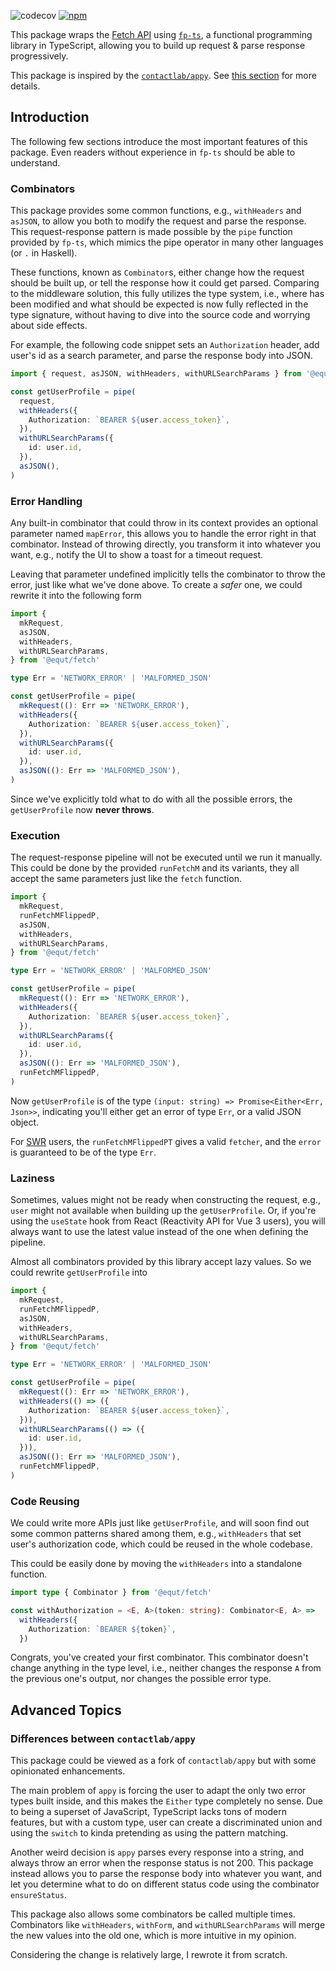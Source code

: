 ![codecov](https://badgen.net/codecov/c/github/equt/fetch)
[![npm](https://badgen.net/npm/v/@equt/fetch)](https://www.npmjs.com/package/@equt/fetch)

This package wraps the
[Fetch API](https://developer.mozilla.org/en-US/docs/Web/API/Fetch_API) using
[`fp-ts`](https://github.com/gcanti/fp-ts), a functional programming library in
TypeScript, allowing you to build up request & parse response progressively.

This package is inspired by the
[`contactlab/appy`](https://github.com/contactlab/appy). See
[this section](#differences-between-contactlabappy) for more details.

## Introduction

The following few sections introduce the most important features of this
package. Even readers without experience in `fp-ts` should be able to
understand.

### Combinators

This package provides some common functions, e.g., `withHeaders` and `asJSON`,
to allow you both to modify the request and parse the response. This
request-response pattern is made possible by the `pipe` function provided by
`fp-ts`, which mimics the pipe operator in many other languages (or `.` in
Haskell).

These functions, known as `Combinator`s, either change how the request should be
built up, or tell the response how it could get parsed. Comparing to the
middleware solution, this fully utilizes the type system, i.e., where has been
modified and what should be expected is now fully reflected in the type
signature, without having to dive into the source code and worrying about side
effects.

For example, the following code snippet sets an `Authorization` header, add
user's id as a search parameter, and parse the response body into JSON.

```ts
import { request, asJSON, withHeaders, withURLSearchParams } from '@equt/fetch'

const getUserProfile = pipe(
  request,
  withHeaders({
    Authorization: `BEARER ${user.access_token}`,
  }),
  withURLSearchParams({
    id: user.id,
  }),
  asJSON(),
)
```

### Error Handling

Any built-in combinator that could throw in its context provides an optional
parameter named `mapError`, this allows you to handle the error right in that
combinator. Instead of throwing directly, you transform it into whatever you
want, e.g., notify the UI to show a toast for a timeout request.

Leaving that parameter undefined implicitly tells the combinator to throw the
error, just like what we've done above. To create a _safer_ one, we could
rewrite it into the following form

```ts
import {
  mkRequest,
  asJSON,
  withHeaders,
  withURLSearchParams,
} from '@equt/fetch'

type Err = 'NETWORK_ERROR' | 'MALFORMED_JSON'

const getUserProfile = pipe(
  mkRequest((): Err => 'NETWORK_ERROR'),
  withHeaders({
    Authorization: `BEARER ${user.access_token}`,
  }),
  withURLSearchParams({
    id: user.id,
  }),
  asJSON((): Err => 'MALFORMED_JSON'),
)
```

Since we've explicitly told what to do with all the possible errors, the
`getUserProfile` now **never throws**.

### Execution

The request-response pipeline will not be executed until we run it manually.
This could be done by the provided `runFetchM` and its variants, they all accept
the same parameters just like the `fetch` function.

```ts
import {
  mkRequest,
  runFetchMFlippedP,
  asJSON,
  withHeaders,
  withURLSearchParams,
} from '@equt/fetch'

type Err = 'NETWORK_ERROR' | 'MALFORMED_JSON'

const getUserProfile = pipe(
  mkRequest((): Err => 'NETWORK_ERROR'),
  withHeaders({
    Authorization: `BEARER ${user.access_token}`,
  }),
  withURLSearchParams({
    id: user.id,
  }),
  asJSON((): Err => 'MALFORMED_JSON'),
  runFetchMFlippedP,
)
```

Now `getUserProfile` is of the type
`(input: string) => Promise<Either<Err, Json>>`, indicating you'll either get an
error of type `Err`, or a valid JSON object.

For [SWR](https://swr.vercel.app) users, the `runFetchMFlippedPT` gives a valid
`fetcher`, and the `error` is guaranteed to be of the type `Err`.

### Laziness

Sometimes, values might not be ready when constructing the request, e.g., `user`
might not available when building up the `getUserProfile`. Or, if you're using
the `useState` hook from React (Reactivity API for Vue 3 users), you will always
want to use the latest value instead of the one when defining the pipeline.

Almost all combinators provided by this library accept lazy values. So we could
rewrite `getUserProfile` into

```ts
import {
  mkRequest,
  runFetchMFlippedP,
  asJSON,
  withHeaders,
  withURLSearchParams,
} from '@equt/fetch'

type Err = 'NETWORK_ERROR' | 'MALFORMED_JSON'

const getUserProfile = pipe(
  mkRequest((): Err => 'NETWORK_ERROR'),
  withHeaders(() => ({
    Authorization: `BEARER ${user.access_token}`,
  })),
  withURLSearchParams(() => ({
    id: user.id,
  })),
  asJSON((): Err => 'MALFORMED_JSON'),
  runFetchMFlippedP,
)
```

### Code Reusing

We could write more APIs just like `getUserProfile`, and will soon find out some
common patterns shared among them, e.g., `withHeaders` that set user's
authorization code, which could be reused in the whole codebase.

This could be easily done by moving the `withHeaders` into a standalone
function.

```ts
import type { Combinator } from '@equt/fetch'

const withAuthorization = <E, A>(token: string): Combinator<E, A> =>
  withHeaders({
    Authorization: `BEARER ${token}`,
  })
```

Congrats, you've created your first combinator. This combinator doesn't change
anything in the type level, i.e., neither changes the response `A` from the
previous one's output, nor changes the possible error type.

## Advanced Topics

### Differences between `contactlab/appy`

This package could be viewed as a fork of `contactlab/appy` but with some
opinionated enhancements.

The main problem of `appy` is forcing the user to adapt the only two error types
built inside, and this makes the `Either` type completely no sense. Due to being
a superset of JavaScript, TypeScript lacks tons of modern features, but with a
custom type, user can create a discriminated union and using the `switch` to
kinda pretending as using the pattern matching.

Another weird decision is `appy` parses every response into a string, and always
throw an error when the response status is not 200. This package instead allows
you to parse the response body into whatever you want, and let you determine
what to do on different status code using the combinator `ensureStatus`.

This package also allows some combinators be called multiple times. Combinators
like `withHeaders`, `withForm`, and `withURLSearchParams` will merge the new
values into the old one, which is more intuitive in my opinion.

Considering the change is relatively large, I rewrote it from scratch.
